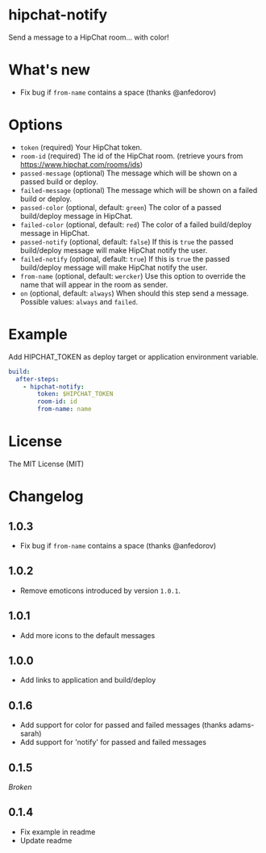 # hipchat-notify

Send a message to a HipChat room... with color!

# What's new

- Fix bug if `from-name` contains a space (thanks @anfedorov)

# Options

* `token` (required) Your HipChat token.
* `room-id` (required) The id of the HipChat room. (retrieve yours from https://www.hipchat.com/rooms/ids)
* `passed-message` (optional) The message which will be shown on a passed build or deploy.
* `failed-message` (optional) The message which will be shown on a failed build or deploy.
* `passed-color` (optional, default: `green`) The color of a passed build/deploy message in HipChat.
* `failed-color` (optional, default: `red`) The color of a failed build/deploy message in HipChat.
* `passed-notify` (optional, default: `false`) If this is `true` the passed build/deploy message will make HipChat notify the user.
* `failed-notify` (optional, default: `true`) If this is `true` the passed build/deploy message will make HipChat notify the user.
* `from-name` (optional, default: `wercker`) Use this option to override the name that will appear in the room as sender.
* `on` (optional, default: `always`) When should this step send a message. Possible values: `always` and `failed`.

# Example

Add HIPCHAT_TOKEN as deploy target or application environment variable.

```yaml
build:
  after-steps:
    - hipchat-notify:
        token: $HIPCHAT_TOKEN
        room-id: id
        from-name: name
```

# License

The MIT License (MIT)

# Changelog

## 1.0.3

- Fix bug if `from-name` contains a space (thanks @anfedorov)

## 1.0.2

- Remove emoticons introduced by version `1.0.1`.

## 1.0.1

- Add more icons to the default messages

## 1.0.0

- Add links to application and build/deploy

## 0.1.6

- Add support for color for passed and failed messages (thanks adams-sarah)
- Add support for 'notify' for passed and failed messages

## 0.1.5

*Broken*

## 0.1.4

- Fix example in readme
- Update readme
